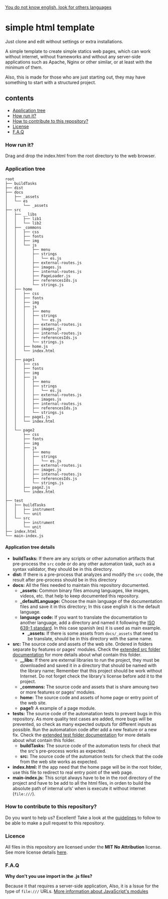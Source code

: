 [You do not know english, look for others languages](languages.md)

# simple html template

Just clone and edit without settings or extra installations.

A simple template to create simple statics web pages, which can work without internet, without frameworks and without any server-side applications such as Apache, Nginx or other similar, or at least with the minimum of them.

Also, this is made for those who are just starting out, they may have something to start with a structured project.


## contents
- [Application tree](#application-tree)
- [How run it?](#run-it)
- [How to contribute to this repository?](#how-to-contribute-to-this-repository)
- [License](#license)
- [F.A.Q](#faq)


<a name="run-it"/> 

### How run it?

Drag and drop the index.html from the root directory to the web browser.

<a name="application-tree"/> 

### Application tree

```
root 
├── buildTasks
├── dist
├── docs
│   ├── _assets
│   └── es
│       └── _assets
├── src
│   ├── __libs
│   │   ├── lib1
│   │   └── lib2
│   ├── _commons
│   │   ├── css
│   │   ├── fonts
│   │   ├── img
│   │   └── js
│   │       ├── menu
│   │       ├── strings
│   │       │   └── es.js 
│   │       ├── external-routes.js
│   │       ├── images.js
│   │       ├── internal-routes.js
│   │       ├── PageLoader.js
│   │       ├── referencesIds.js
│   │       └── strings.js
│   ├── home
│   │   ├── css
│   │   ├── fonts
│   │   ├── img
│   │   ├── js
│   │   │   ├── menu
│   │   │   ├── strings
│   │   │   │   └── es.js 
│   │   │   ├── external-routes.js
│   │   │   ├── images.js
│   │   │   ├── internal-routes.js
│   │   │   ├── referencesIds.js
│   │   │   └── strings.js
│   │   ├── home.js
│   │   └── index.html 
│   │
│   ├── page1
│   │   ├── css
│   │   ├── fonts
│   │   ├── img
│   │   ├── js
│   │   │   ├── menu
│   │   │   ├── strings
│   │   │   │   └── es.js 
│   │   │   ├── external-routes.js
│   │   │   ├── images.js
│   │   │   ├── internal-routes.js
│   │   │   ├── referencesIds.js
│   │   │   └── strings.js
│   │   ├── page1.js
│   │   └── index.html 
│   │
│   └── page2
│       ├── css
│       ├── fonts
│       ├── img
│       ├── js
│       │   ├── menu
│       │   ├── strings
│       │   │   └── es.js 
│       │   ├── external-routes.js
│       │   ├── images.js
│       │   ├── internal-routes.js
│       │   ├── referencesIds.js
│       │   └── strings.js
│       ├── page2.js
│       └── index.html 
│
├── test
│   ├── buildTasks
│   │   ├── instrument
│   │   └── unit
│   └── src
│       ├── instrument
│       └── unit
├── index.html
└── main-index.js
```
#### Application tree details

- **buildTasks:** If there are any scripts or other automation artifacts that pre-process the `src` code or do any other automation task, such as a syntax validator, they should be in this directory.
- **dist:** If there is a pre-process that analyzes and modify the `src` code, the result after pre-process should be in this directory
- **docs:** All the files needed to maintain this repository documented.
   - **_assets:** Common binary files amoung languages, like images, videos, etc. that help to keep documented this repository.
   - **_defaultLanguage:** Choose the main language of the documentation files and save it in this directory; In this case english it is the default language.
   - **language code:** If you want to translate the documentation to another language, add a directory and named it following the [ISO 639-1 standard](https://en.wikipedia.org/wiki/ISO_639-1). In this case spanish (es) it is used as main example.
     - **_assets:** If there is some assets from `docs/_assets` that need to be translate, should be in this directory with the same name.
- **src:** The source code and assets of the web site. Ordered in folders separate by features or pages' modules. Check the [extended src folder documentation](docs/_defaultLanguage/extended-src.md) for more details about what contain this folder.
   - **__libs:** If there are external libraries to run the project, they must be downloaded and saved it in a directory that should be named with the library name; Remember that this project should be work without Internet. Do not forget check the library's license before add it to the project.
   - **_commons:** The source code and assets that is share amoung two or more features or pages' modules.
   - **home:** The source code and assets of home page or entry point of the web site.
   - **page1:** A example of a page module.
- **tests:** The source code of the automatation tests to prevent bugs in this repository. As more quality test cases are added, more bugs will be prevented, so check as many expected outputs for different inputs as possible. Run the automatation code after add a new feature or a new fix. Check the [extended test folder documentation](docs/_defaultLanguage/extended-tests.md) for more details about what contain this folder.
   - **buildTasks:** The source code of the automation tests for check that the src's pre-process works as expected.
   - **src:** The source code of the automation tests for check that the code from the web site works as expected.
- **index.html:** If the app need that the home page will be in the root folder, use this file to redirect to real entry point of the web page.
- **main-index.js:** This script always have to be in the root directory of the project and have to be add to all the html files, in orden to build the absolute path of internal urls' when is execute it without internet (`file:///`).

<a name="how-to-contribute-to-this-repository"/>

### How to contribute to this repository?

Do you want to help us? Excellent! Take a look at the [guidelines](CONTRIBUTING.md) to follow to be able to make a pull request to this repository.

<a name="license"/>

### Licence
All files in this repository are licensed under the **MIT No Attribution** license. See more license details [here](LICENSE).

<a name="faq"/>

### F.A.Q

**Why don't you use import in the .js files?**

Because it that requires a server-side application, Also, it is a Issue for the type of `file:///` URLs. [More information about JavaScript's modules](https://developer.mozilla.org/en-US/docs/Web/JavaScript/Guide/Modules#other_differences_between_modules_and_standard_scripts) 
